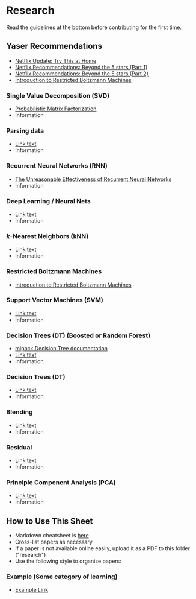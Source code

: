 # Research
Read the guidelines at the bottom before contributing for the first time.

## Yaser Recommendations

* [Netflix Update: Try This at Home](http://sifter.org/~simon/journal/20061211.html)
* [Netflix Recommendations: Beyond the 5 stars (Part 1)](http://techblog.netflix.com/2012/04/netflix-recommendations-beyond-5-stars.html)
* [Netflix Recommendations: Beyond the 5 stars (Part 2)](http://techblog.netflix.com/2012/06/netflix-recommendations-beyond-5-stars.html)
* [Introduction to Restricted Boltzmann Machines](http://blog.echen.me/2011/07/18/introduction-to-restricted-boltzmann-machines/)

### Single Value Decomposition (SVD)
* [Probabilistic Matrix Factorization](
http://www.cs.toronto.edu/~rsalakhu/papers/nips07_pmf.pdf)
* Information

### Parsing data
* [Link text](URL)
* Information

### Recurrent Neural Networks (RNN)
* [The Unreasonable Effectiveness of Recurrent Neural Networks](http://karpathy.github.io/2015/05/21/rnn-effectiveness/)
* Information

### Deep Learning / Neural Nets
* [Link text](URL)
* Information

### *k*-Nearest Neighbors (kNN)
* [Link text](URL)
* Information

### Restricted Boltzmann Machines
* [Introduction to Restricted Boltzmann Machines](http://blog.echen.me/2011/07/18/introduction-to-restricted-boltzmann-machines/)

### Support Vector Machines (SVM)
* [Link text](URL)
* Information

### Decision Trees (DT) (Boosted or Random Forest)
* [mlpack Decision Tree documentation](http://www.mlpack.org/docs/mlpack-2.2.1/doxygen.php?doc=classmlpack_1_1det_1_1DTree.html)
* [Link text](URL)
* Information

### Decision Trees (DT)
* [Link text](URL)
* Information

### Blending
* [Link text](URL)
* Information

### Residual
* [Link text](URL)
* Information

### Principle Compenent Analysis (PCA)
* [Link text](URL)
* Information




## How to Use This Sheet

* Markdown cheatsheet is [here](https://github.com/adam-p/markdown-here/wiki/Markdown-Cheatsheet#emphasis)
* Cross-list papers as necessary
* If a paper is not available online easily, upload it as a PDF to this folder ("research")
* Use the following style to organize papers:

### Example (Some category of learning)
* [Example Link](http://blog.echen.me/2011/07/18/introduction-to-restricted-boltzmann-machines/)

